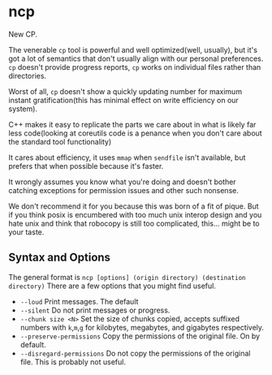 # ncp

New CP.

The venerable `cp` tool is powerful and well optimized(well, usually), but it's got a lot of semantics that
don't usually align with our personal preferences. `cp` doesn't provide progress reports, `cp` works on individual files rather than directories.

Worst of all, `cp` doesn't show a quickly updating number for maximum instant gratification(this has minimal effect on write efficiency on our system).

C++ makes it easy to replicate the parts we care about in
what is likely far less code(looking at coreutils code is a penance
when you don't care about the standard tool functionality)

It cares about efficiency, it uses `mmap` when `sendfile`
isn't available, but prefers that when possible because it's faster.

It wrongly assumes you know what you're doing and doesn't bother catching
exceptions for permission issues and other such nonsense.

We don't recommend it for you because this was born of a fit of pique.
But if you think posix is encumbered with too much unix interop design
and you hate unix and think that robocopy is still too complicated, this... might be to your taste.

## Syntax and Options

The general format is `ncp [options] (origin directory) (destination directory)` There are a few options that you might find useful.

* `--loud` Print messages. The default
* `--silent` Do not print messages or progress.
* `--chunk size <N>` Set the size of chunks copied, accepts suffixed numbers with `k`,`m`,`g` for kilobytes, megabytes, and gigabytes respectively.
* `--preserve-permissions` Copy the permissions of the original file. On by default.
* `--disregard-permissions` Do not copy the permissions of the original file. This is probably not useful.